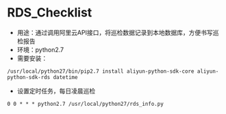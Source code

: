 # RDS_Checklist
- 用途：通过调用阿里云API接口，将巡检数据记录到本地数据库，方便书写巡检报告
- 环境：python2.7
- 需要安装：
```
/usr/local/python27/bin/pip2.7 install aliyun-python-sdk-core aliyun-python-sdk-rds datetime
```
- 设置定时任务，每日凌晨巡检
```
0 0 * * * python2.7 /usr/local/python27/rds_info.py
```
